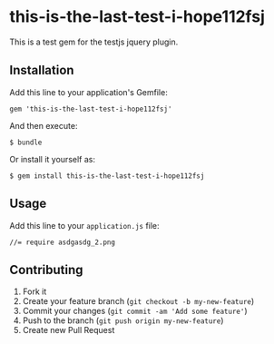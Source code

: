 # this-is-the-last-test-i-hope112fsj

This is a test gem for the testjs jquery plugin.

## Installation

Add this line to your application's Gemfile:

    gem 'this-is-the-last-test-i-hope112fsj'

And then execute:

    $ bundle

Or install it yourself as:

    $ gem install this-is-the-last-test-i-hope112fsj

## Usage

Add this line to your `application.js` file:
  
    //= require asdgasdg_2.png
  

## Contributing

1. Fork it
2. Create your feature branch (`git checkout -b my-new-feature`)
3. Commit your changes (`git commit -am 'Add some feature'`)
4. Push to the branch (`git push origin my-new-feature`)
5. Create new Pull Request
